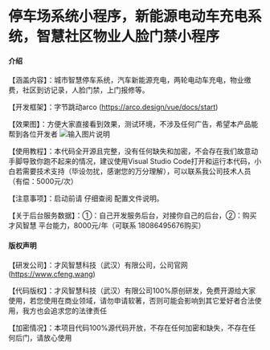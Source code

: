 # 停车场系统小程序，新能源电动车充电系统，智慧社区物业人脸门禁小程序

#### 介绍
【涵盖内容】：城市智慧停车系统，汽车新能源充电，两轮电动车充电，物业缴费，社区到访记录，人脸门禁，上门报修等。

【开发框架】：字节跳动arco (https://arco.design/vue/docs/start)

【效果图】：方便大家直接看到效果，测试环境，不涉及任何广告，希望本产品能帮到各位开发者
![输入图片说明](8324125faa64476446ee157fde9ecb5.jpg)

【使用教程】：本代码全开源且完整，没有任何缺失和加密，不会存在我们故意动手脚导致你跑不起来的情况，建议使用Visual Studio Code打开和运行本代码，小白若需要技术支持（毕设勿扰，感谢您的万分理解），可以联系我公司技术人员（有偿：5000元/次）

【注意事项】：启动前请 仔细查阅 配置文件说明。

【关于后台服务数据】：①：自己开发服务后台，对接你自己的后台，②：购买 才风智慧 平台能力，8000元/年（可联系 18086495676购买）

#### 版权声明

 【研发公司】：才风智慧科技（武汉）有限公司，公司官网(https://www.cfeng.wang)

 【代码版权】：才风智慧科技（武汉）有限公司100%原创研发，免费开源给大家使用，若您使用在商业领域，请勿申请软著，否则可能会影响到其它爱好者合法使用，我方也会追求您的法律责任

 【加密情况】：本项目代码100%源代码开放，不存在任何加密和缺失，不存在任何后门，请放心使用

